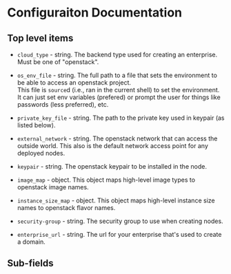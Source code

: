 

# Configuraiton Documentation

## Top level items
 * `cloud_type` - string.  The backend type used for creating an enterprise.  Must be one of "openstack".

 * `os_env_file` - string.  The full path to a file that sets the environment to be able to access an openstack project.  
This file is `source`d (i.e., ran in the current shell) to set the environment.  It can just set env variables (prefered)
or prompt the user for things like passwords (less preferred), etc.

 * `private_key_file` - string.  The path to the private key used in keypair (as listed below).

 * `external_network` - string.  The openstack network that can access the outside world.  This also is the default network
access point for any deployed nodes.

 * `keypair` - string. The openstack keypair to be installed in the node.

 * `image_map` - object.  This object maps high-level image types to openstack image names.

 * `instance_size_map` - object.  This object maps high-level instance size names to openstack flavor names.

 * `security-group` - string. The security group to use when creating nodes.

 * `enterprise_url` - string.  The url for your enterprise that's used to create a domain.


##  Sub-fields


